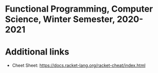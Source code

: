 # Functional Programming, Computer Science, Winter Semester, 2020-2021 

# Additional links
 - Cheet Sheet: https://docs.racket-lang.org/racket-cheat/index.html